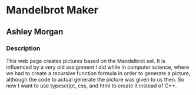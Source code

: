 # Mandelbrot Maker

## Ashley Morgan

### Description

This web page creates pictures based on the Mandelbrot set. It is influenced by a very old assignment I did while in computer science, where we had to create a recursive function formula in order to generate a picture, although the code to actual generate the picture was given to us then. So now I want to use typescript, css, and html to create it instead of C++. 